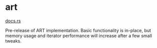 # art

[docs.rs](https://docs.rs/art)

Pre-release of ART implementation. Basic functionality is in-place, but memory usage and iterator performance will increase after a few small tweaks.

